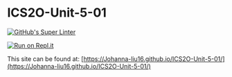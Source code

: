 # ICS2O-Unit-5-01

[![GitHub's Super Linter](https://github.com/Johanna-liu16/ICS2O-Unit-5-01/workflows/GitHub's%20Super%20Linter/badge.svg)](https://github.com/Johanna-liu16/ICS2O-Unit-5-01/actions)

[![Run on Repl.it](https://repl.it/badge/github/Johanna-liu16/ICS2O-Unit-5-01)](https://repl.it/github/Johanna-liu16/ICS2O-Unit-5-01)

This site can be found at: [https://Johanna-liu16.github.io/ICS2O-Unit-5-01/](https://Johanna-liu16.github.io/ICS2O-Unit-5-01/)